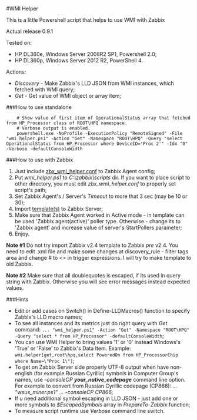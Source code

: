 #WMI Helper 

This is a little Powershell script that helps to use WMI with Zabbix

Actual release 0.9.1

Tested on:
- HP DL360e, Windows Server 2008R2 SP1, Powershell 2.0;
- HP DL360p, Windows Server 2012 R2, PowerShell 4.

Actions:
- _Discovery_ - Make Zabbix's LLD JSON from WMI instances, which fetched with WMI query;
- _Get_       - Get value of WMI object or array item;


###How to use standalone

        # Show value of first item of OperationalStatus array that fetched from HP_Processor class of ROOT\HPQ namespace.
        # Verbose output is enabled.
        powershell.exe -NoProfile -ExecutionPolicy "RemoteSigned" -File "wmi_helper.ps1" -Action "Get" -Namespace "ROOT\HPQ" -Query "select OperationalStatus from HP_Processor where DeviceID='Proc 2'" -Idx "0" -Verbose -defaultConsoleWidth 


###How to use with Zabbix
1. Just include [zbx\_wmi\_helper.conf](https://github.com/zbx-sadman/wmi/tree/master/Zabbix_Templates/zbx_wmi_helper.conf) to Zabbix Agent config;
2. Put _wmi\_helper.ps1_ to _C:\zabbix\scripts_ dir. If you want to place script to other directory, you must edit _zbx\_wmi\_helper.conf_ to properly set script's path; 
3. Set Zabbix Agent's / Server's _Timeout_ to more that 3 sec (may be 10 or 30);
4. Import [template(s)](https://github.com/zbx-sadman/wmi/tree/master/Zabbix_Templates) to Zabbix Server;
5. Make sure that Zabbix Agent worked in Active mode - in template can be used 'Zabbix agent(active)' poller type. Otherwise - change its to 'Zabbix agent' and increase value of server's StartPollers parameter;
6. Enjoy.

**Note #1**
Do not try import Zabbix v2.4 template to Zabbix _pre_ v2.4. You need to edit .xml file and make some changes at discovery_rule - filter tags area and change _#_ to _<>_ in trigger expressions. I will try to make template to old Zabbix.

**Note #2**
Make sure that all doublequotes is escaped, if its used in query string with Zabbix. Otherwise you will see error messages instead expected values.

###Hints
- Edit or add cases on Switch() in Define-LLDMacros() function to specify Zabbix's LLD macro names;
- To see all instances and its metrics just do right query with _Get_ command: `... "wmi_helper.ps1" -Action "Get" -Namespace "ROOT\HPQ" -Query "select * from HP_Processor" -defaultConsoleWidth`;
- You can use WMI Helper to bring values '1' or '0' instead Windows's 'True' or 'False' to Zabbix's Data Item. Example: `wmi.helper[get,root\hpq,select PoweredOn from HP_ProcessorChip where Name=\"Proc 1\"]`;
- To get on Zabbix Server side properly UTF-8 output when have non-english (for example Russian Cyrillic) symbols in Computer Group's names, use  _-consoleCP **your_native_codepage**_ command line option. For example to convert from Russian Cyrillic codepage (CP866): _... "wsus_miner.ps1"  ... -consoleCP CP866_;
- If u need additional symbol escaping in LLD JSON - just add one or more symbols to _$EscapedSymbols_ array in _PrepareTo-Zabbix_ function;
- To measure script runtime use _Verbose_ command line switch.
